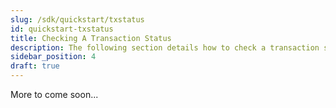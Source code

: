 ```yaml
---
slug: /sdk/quickstart/txstatus
id: quickstart-txstatus
title: Checking A Transaction Status
description: The following section details how to check a transaction status using the Sygma Explorer.
sidebar_position: 4
draft: true
---
```


More to come soon...